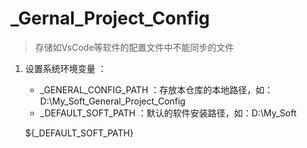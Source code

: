 # _Gernal_Project_Config
> 存储如VsCode等软件的配置文件中不能同步的文件

1. 设置系统环境变量 ：
    - _GENERAL_CONFIG_PATH ：存放本仓库的本地路径，如：D:\My_Soft\_General_Project_Config
    - _DEFAULT_SOFT_PATH ：默认的软件安装路径，如：D:\My_Soft


    ${_DEFAULT_SOFT_PATH}